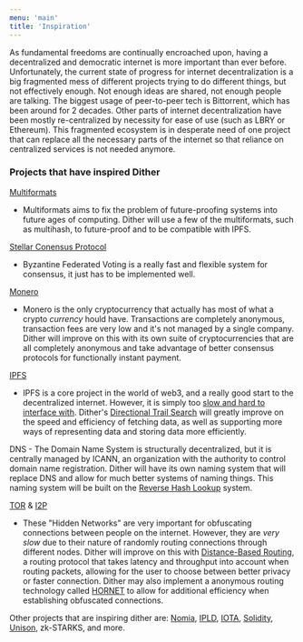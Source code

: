 ```yaml
---
menu: 'main'
title: 'Inspiration'
---
```


As fundamental freedoms are continually encroached upon, having a decentralized and democratic internet is more important than ever before. Unfortunately, the current state of progress for internet decentralization is a big fragmented mess of different projects trying to do different things, but not effectively enough. Not enough ideas are shared, not enough people are talking. The biggest usage of peer-to-peer tech is Bittorrent, which has been around for 2 decades. Other parts of internet decentralization have been mostly re-centralized by necessity for ease of use (such as LBRY or Ethereum). This fragmented ecosystem is in desperate need of one project that can replace all the necessary parts of the internet so that reliance on centralized services is not needed anymore.
### Projects that have inspired Dither
[Multiformats](https://multiformats.io/')
 - Multiformats aims to fix the problem of future-proofing systems into future ages of computing. Dither will use a few of the multiformats, such as multihash, to future-proof and to be compatible with IPFS.

[Stellar Conensus Protocol](https://www.stellar.org/)
 - Byzantine Federated Voting is a really fast and flexible system for consensus, it just has to be implemented well.

[Monero](https://www.getmonero.org/)
 - Monero is the only cryptocurrency that actually has most of what a crypto *currency* hould have. Transactions are completely anonymous, transaction fees are very low and it&apos;s not managed by a single company. Dither will improve on this with its own suite of cryptocurrencies that are all completely anonymous and take advantage of better consensus protocols for functionally instant payment.

[IPFS](https://ipfs.io/)
 - IPFS is a core project in the world of web3, and a really good start to the decentralized internet. However, it is simply too [slow and hard to interface with](https://www.publish0x.com/ecosystem-overviews-and-analysis/the-precarious-state-of-ipfs-in-the-year-2020-xmvxeg). Dither's [Directional Trail Search](docs/spec/dither/routing/distance-based-routing.md) will greatly improve on the speed and efficiency of fetching data, as well as supporting more ways of representing data and storing data more efficiently.

DNS - The Domain Name System is structurally decentralized, but it is centrally managed by ICANN, an organization with the authority to control domain name registration. Dither will have its own naming system that will replace DNS and allow for much better systems of naming things. This naming system will be built on the [Reverse Hash Lookup](docs/spec/dither/reverse-hash-lookup.md) system.

[TOR](https://www.torproject.org/) & [I2P](https://geti2p.net/en/)
 - These "Hidden Networks" are very important for obfuscating connections between people on the internet. However, they are *very slow* due to their nature of randomly routing connections through different nodes. Dither will improve on this with [Distance-Based Routing](docs/spec/dither/routing/distance-based-routing.html), a routing protocol that takes latency and throughput into account when routing packets, allowing for the user to choose between better privacy or faster connection. Dither may also implement a anonymous routing technology called [HORNET](https://arxiv.org/pdf/1507.05724v3.pdf) to allow for additional efficiency when establishing obfuscated connections.

Other projects that are inspiring dither are:
[Nomia](https://github.com/scarf-sh/nomia),
[IPLD](https://ipld.io/),
[IOTA](https://www.youtube.com/watch?v=CZxH1V_zoug),
[Solidity](https://soliditylang.org/),
[Unison](https://www.unisonweb.org/),
zk-STARKS, and more.
